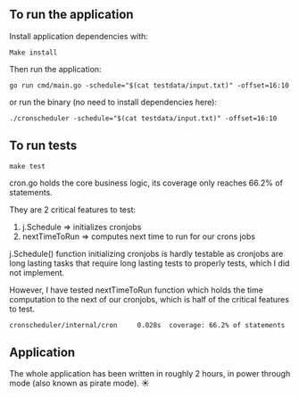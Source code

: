 ## To run the application

Install application dependencies with:
```
Make install
```

Then run the application:
```
go run cmd/main.go -schedule="$(cat testdata/input.txt)" -offset=16:10
```
or run the binary (no need to install dependencies here):
```
./cronscheduler -schedule="$(cat testdata/input.txt)" -offset=16:10
```

## To run tests

```
make test
```

cron.go holds the core business logic, its coverage only reaches 66.2% of statements. 

They are 2 critical features to test:
1. j.Schedule => initializes cronjobs
2. nextTimeToRun => computes next time to run for our crons jobs

j.Schedule() function initializing cronjobs is hardly testable as cronjobs are long lasting tasks that require long lasting tests to properly tests, which I did not implement.

However, I have tested nextTimeToRun function which holds the time computation to the next of our cronjobs, which is half of the critical features to test.

```
cronscheduler/internal/cron     0.028s  coverage: 66.2% of statements
```

## Application

The whole application has been written in roughly 2 hours, in power through mode (also known as pirate mode). :sunny: